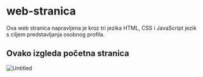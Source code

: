 # web-stranica

Ova web stranica napravljena je kroz tri jezika HTML, CSS i JavaScript jezik s ciljem predstavljanja osobnog profila.

<h2>Ovako izgleda početna stranica</h2>

![Untitled](https://user-images.githubusercontent.com/75831354/108319979-7fffd980-71c2-11eb-8eec-e66d8a20469a.png)
